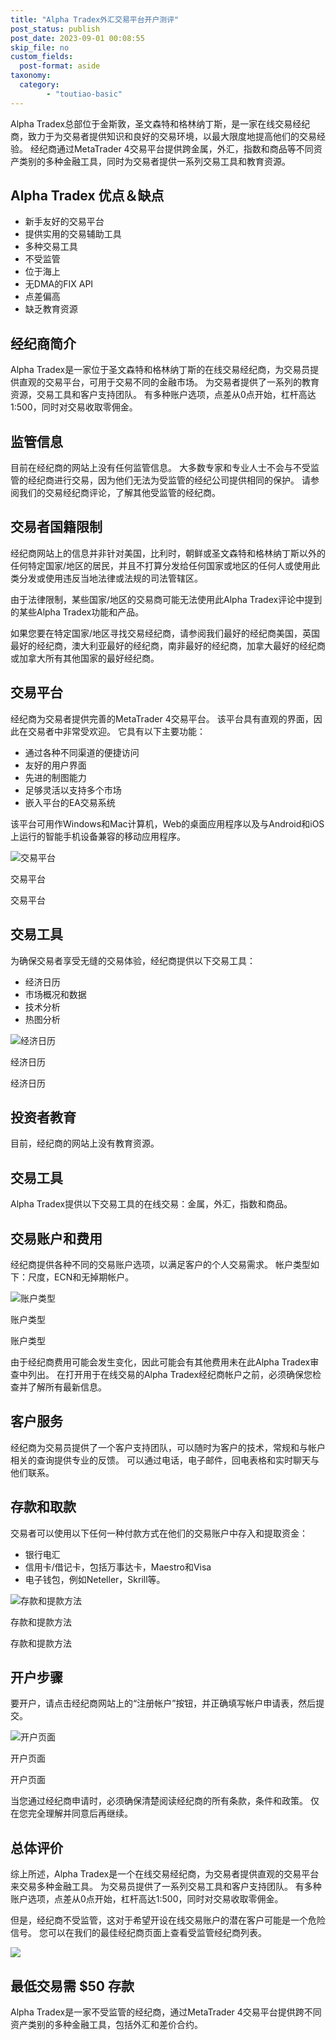 ```yaml
---
title: "Alpha Tradex外汇交易平台开户测评"
post_status: publish
post_date: 2023-09-01 00:08:55
skip_file: no
custom_fields: 
  post-format: aside
taxonomy:
  category:
        - "toutiao-basic"
---
```


Alpha Tradex总部位于金斯敦，圣文森特和格林纳丁斯，是一家在线交易经纪商，致力于为交易者提供知识和良好的交易环境，以最大限度地提高他们的交易经验。 经纪商通过MetaTrader 4交易平台提供跨金属，外汇，指数和商品等不同资产类别的多种金融工具，同时为交易者提供一系列交易工具和教育资源。

## Alpha Tradex 优点＆缺点

- 新手友好的交易平台
- 提供实用的交易辅助工具
- 多种交易工具
- 不受监管
- 位于海上
- 无DMA的FIX API
- 点差偏高
- 缺乏教育资源

## 经纪商简介

Alpha Tradex是一家位于圣文森特和格林纳丁斯的在线交易经纪商，为交易员提供直观的交易平台，可用于交易不同的金融市场。 为交易者提供了一系列的教育资源，交易工具和客户支持团队。 有多种账户选项，点差从0点开始，杠杆高达1:500，同时对交易收取零佣金。

## 监管信息

目前在经纪商的网站上没有任何监管信息。 大多数专家和专业人士不会与不受监管的经纪商进行交易，因为他们无法为受监管的经纪公司提供相同的保护。 请参阅我们的交易经纪商评论，了解其他受监管的经纪商。

## 交易者国籍限制

经纪商网站上的信息并非针对美国，比利时，朝鲜或圣文森特和格林纳丁斯以外的任何特定国家/地区的居民，并且不打算分发给任何国家或地区的任何人或使用此类分发或使用违反当地法律或法规的司法管辖区。

由于法律限制，某些国家/地区的交易商可能无法使用此Alpha Tradex评论中提到的某些Alpha Tradex功能和产品。

如果您要在特定国家/地区寻找交易经纪商，请参阅我们最好的经纪商美国，英国最好的经纪商，澳大利亚最好的经纪商，南非最好的经纪商，加拿大最好的经纪商或加拿大所有其他国家的最好经纪商。

## 交易平台

经纪商为交易者提供完善的MetaTrader 4交易平台。 该平台具有直观的界面，因此在交易者中非常受欢迎。 它具有以下主要功能：

- 通过各种不同渠道的便捷访问
- 友好的用户界面
- 先进的制图能力
- 足够灵活以支持多个市场
- 嵌入平台的EA交易系统

该平台可用作Windows和Mac计算机，Web的桌面应用程序以及与Android和iOS上运行的智能手机设备兼容的移动应用程序。

![交易平台](https://cdn.fendou.la/funstoutiao/2020/11/Alpha-Tradex-Review-Trading-Platform-1024x444.jpg "交易平台")

交易平台

交易平台

## 交易工具

为确保交易者享受无缝的交易体验，经纪商提供以下交易工具：

- 经济日历
- 市场概况和数据
- 技术分析
- 热图分析

![经济日历](https://cdn.fendou.la/funstoutiao/2020/11/Alpha-Tradex-Economic-Calendar-671x1024.jpg "经济日历")

经济日历

经济日历

## 投资者教育

目前，经纪商的网站上没有教育资源。

## 交易工具

Alpha Tradex提供以下交易工具的在线交易：金属，外汇，指数和商品。

## 交易账户和费用

经纪商提供各种不同的交易账户选项，以满足客户的个人交易需求。 帐户类型如下：尺度，ECN和无掉期帐户。

![账户类型](https://cdn.fendou.la/funstoutiao/2020/11/Alpha-Tradex-Review-Account-Types-1024x586.jpg "账户类型")

账户类型

账户类型

由于经纪商费用可能会发生变化，因此可能会有其他费用未在此Alpha Tradex审查中列出。 在打开用于在线交易的Alpha Tradex经纪商帐户之前，必须确保您检查并了解所有最新信息。

## 客户服务

经纪商为交易员提供了一个客户支持团队，可以随时为客户的技术，常规和与帐户相关的查询提供专业的反馈。 可以通过电话，电子邮件，回电表格和实时聊天与他们联系。

## 存款和取款

交易者可以使用以下任何一种付款方式在他们的交易账户中存入和提取资金：

- 银行电汇
- 信用卡/借记卡，包括万事达卡，Maestro和Visa
- 电子钱包，例如Neteller，Skrill等。

![存款和提款方法](https://cdn.fendou.la/funstoutiao/2020/11/Alpha-Tradex-Review-Deposit-and-Withdrawal-Methods-.jpg "存款和提款方法")

存款和提款方法

存款和提款方法

## 开户步骤

要开户，请点击经纪商网站上的“注册帐户”按钮，并正确填写帐户申请表，然后提交。

![开户页面](https://cdn.fendou.la/funstoutiao/2020/11/Alpha-Tradex-Review-Account-Opening-Page--527x1024.jpg "开户页面")

开户页面

开户页面

当您通过经纪商申请时，必须确保清楚阅读经纪商的所有条款，条件和政策。 仅在您完全理解并同意后再继续。

## 总体评价

综上所述，Alpha Tradex是一个在线交易经纪商，为交易者提供直观的交易平台来交易多种金融工具。 为交易员提供了一系列交易工具和客户支持团队。 有多种账户选项，点差从0点开始，杠杆高达1:500，同时对交易收取零佣金。

但是，经纪商不受监管，这对于希望开设在线交易账户的潜在客户可能是一个危险信号。 您可以在我们的最佳经纪商页面上查看受监管经纪商列表。

![](https://cdn.fendou.la/funstoutiao/2020/11/Alpha-Tradex-Logo.png)

## 最低交易需 **$50** 存款

Alpha Tradex是一家不受监管的经纪商，通过MetaTrader 4交易平台提供跨不同资产类别的多种金融工具，包括外汇和差价合约。
